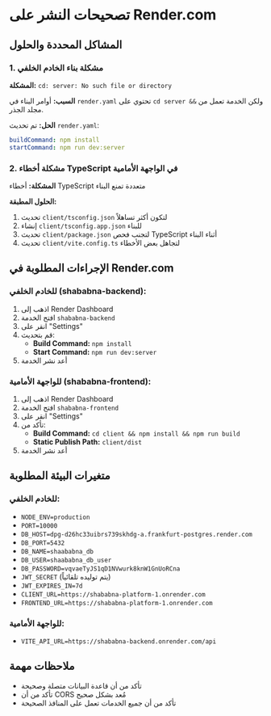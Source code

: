 # تصحيحات النشر على Render.com

## المشاكل المحددة والحلول

### 1. مشكلة بناء الخادم الخلفي

**المشكلة:** `cd: server: No such file or directory`

**السبب:** أوامر البناء في `render.yaml` تحتوي على `cd server &&` ولكن الخدمة تعمل من مجلد الجذر.

**الحل:** تم تحديث `render.yaml`:

```yaml
buildCommand: npm install
startCommand: npm run dev:server
```

### 2. مشكلة أخطاء TypeScript في الواجهة الأمامية

**المشكلة:** أخطاء TypeScript متعددة تمنع البناء

**الحلول المطبقة:**

1. تحديث `client/tsconfig.json` لتكون أكثر تساهلاً
2. إنشاء `client/tsconfig.app.json` للبناء
3. تحديث `client/package.json` لتجنب فحص TypeScript أثناء البناء
4. تحديث `client/vite.config.ts` لتجاهل بعض الأخطاء

## الإجراءات المطلوبة في Render.com

### للخادم الخلفي (shababna-backend):

1. اذهب إلى Render Dashboard
2. افتح الخدمة `shababna-backend`
3. انقر على "Settings"
4. قم بتحديث:
   - **Build Command:** `npm install`
   - **Start Command:** `npm run dev:server`
5. أعد نشر الخدمة

### للواجهة الأمامية (shababna-frontend):

1. اذهب إلى Render Dashboard
2. افتح الخدمة `shababna-frontend`
3. انقر على "Settings"
4. تأكد من:
   - **Build Command:** `cd client && npm install && npm run build`
   - **Static Publish Path:** `client/dist`
5. أعد نشر الخدمة

## متغيرات البيئة المطلوبة

### للخادم الخلفي:

- `NODE_ENV=production`
- `PORT=10000`
- `DB_HOST=dpg-d26hc33uibrs739skhdg-a.frankfurt-postgres.render.com`
- `DB_PORT=5432`
- `DB_NAME=shaababna_db`
- `DB_USER=shaababna_db_user`
- `DB_PASSWORD=vqvaeTyJS1qD1NVwurk8knW1GnUoRCna`
- `JWT_SECRET` (يتم توليده تلقائياً)
- `JWT_EXPIRES_IN=7d`
- `CLIENT_URL=https://shababna-platform-1.onrender.com`
- `FRONTEND_URL=https://shababna-platform-1.onrender.com`

### للواجهة الأمامية:

- `VITE_API_URL=https://shababna-backend.onrender.com/api`

## ملاحظات مهمة

- تأكد من أن قاعدة البيانات متصلة وصحيحة
- تأكد من أن CORS مُعد بشكل صحيح
- تأكد من أن جميع الخدمات تعمل على المنافذ الصحيحة
